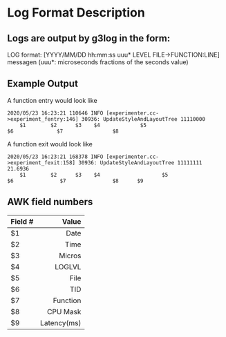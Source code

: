 # Log Format Description

## Logs are output by g3log in the form:
LOG format: [YYYY/MM/DD hh:mm:ss uuu* LEVEL FILE->FUNCTION:LINE] messagen
(uuu*: microseconds fractions of the seconds value)

## Example Output
A function entry would look like
```
2020/05/23 16:23:21 110646 INFO [experimenter.cc->experiment_fentry:146] 30936: UpdateStyleAndLayoutTree 11110000
    $1        $2      $3    $4             $5                             $6              $7                $8
```
A function exit would look like

```
2020/05/23 16:23:21 168378 INFO [experimenter.cc->experiment_fexit:158] 30936: UpdateStyleAndLayoutTree 11111111 21.6936
    $1        $2      $3    $4                    $5                      $6               $7               $8      $9
```


## AWK field numbers
|Field # |     Value   |
|:-------|------------:|
|   $1   | Date        |
|   $2   | Time        |
|   $3   | Micros      |
|   $4   | LOGLVL      |
|   $5   | File        |
|   $6   | TID         |
|   $7   | Function    |
|   $8   | CPU Mask    |
|   $9   | Latency(ms) |
